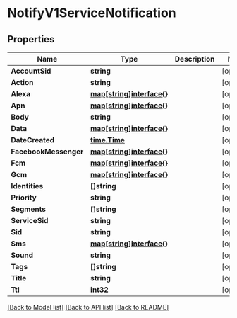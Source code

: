 # NotifyV1ServiceNotification

## Properties

Name | Type | Description | Notes
------------ | ------------- | ------------- | -------------
**AccountSid** | **string** |  | [optional] 
**Action** | **string** |  | [optional] 
**Alexa** | [**map[string]interface{}**](.md) |  | [optional] 
**Apn** | [**map[string]interface{}**](.md) |  | [optional] 
**Body** | **string** |  | [optional] 
**Data** | [**map[string]interface{}**](.md) |  | [optional] 
**DateCreated** | [**time.Time**](time.Time.md) |  | [optional] 
**FacebookMessenger** | [**map[string]interface{}**](.md) |  | [optional] 
**Fcm** | [**map[string]interface{}**](.md) |  | [optional] 
**Gcm** | [**map[string]interface{}**](.md) |  | [optional] 
**Identities** | **[]string** |  | [optional] 
**Priority** | **string** |  | [optional] 
**Segments** | **[]string** |  | [optional] 
**ServiceSid** | **string** |  | [optional] 
**Sid** | **string** |  | [optional] 
**Sms** | [**map[string]interface{}**](.md) |  | [optional] 
**Sound** | **string** |  | [optional] 
**Tags** | **[]string** |  | [optional] 
**Title** | **string** |  | [optional] 
**Ttl** | **int32** |  | [optional] 

[[Back to Model list]](../README.md#documentation-for-models) [[Back to API list]](../README.md#documentation-for-api-endpoints) [[Back to README]](../README.md)


